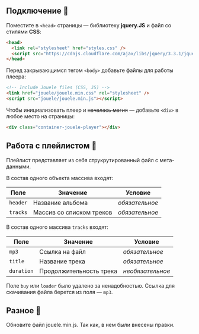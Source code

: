 ## Подключение 🔗

Поместите в `<head>` страницы — библиотеку **jquery.JS** и файл со стилями **CSS**:

```html
<head>
  <link rel="stylesheet" href="styles.css" />
  <script src="https://cdnjs.cloudflare.com/ajax/libs/jquery/3.3.1/jquery.min.js"></script>
</head>
```

Перед закрывающимся тегом `<body>` добавьте файлы для работы плеера:

```html
<!-- Include Jouele files (CSS, JS) -->
<link href="jouele/jouele.min.css" rel="stylesheet" />
<script src="jouele/jouele.min.js"></script>
```

Чтобы инициализовать плеер и ~~началась магия~~ — добавьте `<div>` в любое место на страницы:

```html
<div class="container-jouele-player"></div>
```

## Работа с плейлистом 📄

Плейлист представляет из себя струкрутированный файл с мета-данными.

В состав одного объекта массива входят:

| Поле     | Значение                 | Условие        |
| -------- | ------------------------ | -------------- |
| `header` | Название альбома         | _обязательное_ |
| `tracks` | Массив со списком треков | _обязательное_ |

В состав одного массива `tracks` входят:

| Поле       | Значение                | Условие          |
| ---------- | ----------------------- | ---------------- |
| `mp3`      | Ссылка на файл          | _обязательное_   |
| `title`    | Название трека          | _обязательное_   |
| `duration` | Продолжительность трека | _необязательное_ |

Поле `buy` или `loader` было удалено за ненадобностью. Ссылка для скачивания файла берется из поля — `mp3`.

## Разное 🧵

Обновите файл jouele.min.js. Так как, в нем были внесены правки.
